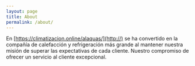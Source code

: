 ```yaml
---
layout: page
title: About
permalink: /about/
---
```


En [https://climatizacion.online/alaquas/](http://)  se ha convertido en la compañía de calefacción y refrigeración más grande al mantener nuestra misión de superar las expectativas de cada cliente. Nuestro compromiso de ofrecer un servicio al cliente excepcional.

